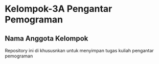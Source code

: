 # Kelompok-3A Pengantar Pemograman
## Nama Anggota Kelompok 


Repository ini di khususnkan untuk menyimpan tugas kuliah pengantar pemograman

